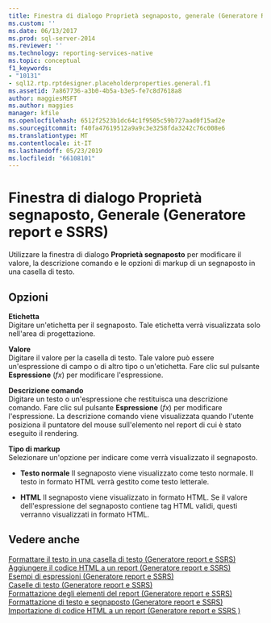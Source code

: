 ```yaml
---
title: Finestra di dialogo Proprietà segnaposto, generale (Generatore Report e SSRS) | Microsoft Docs
ms.custom: ''
ms.date: 06/13/2017
ms.prod: sql-server-2014
ms.reviewer: ''
ms.technology: reporting-services-native
ms.topic: conceptual
f1_keywords:
- "10131"
- sql12.rtp.rptdesigner.placeholderproperties.general.f1
ms.assetid: 7a867736-a3b0-4b5a-b3e5-fe7c8d7618a8
author: maggiesMSFT
ms.author: maggies
manager: kfile
ms.openlocfilehash: 6512f2523b1dc64c1f9505c59b727aad0f15ad2e
ms.sourcegitcommit: f40fa47619512a9a9c3e3258fda3242c76c008e6
ms.translationtype: MT
ms.contentlocale: it-IT
ms.lasthandoff: 05/23/2019
ms.locfileid: "66108101"
---
```

# <a name="placeholder-properties-dialog-box-general-report-builder-and-ssrs"></a>Finestra di dialogo Proprietà segnaposto, Generale (Generatore report e SSRS)
  Utilizzare la finestra di dialogo **Proprietà segnaposto** per modificare il valore, la descrizione comando e le opzioni di markup di un segnaposto in una casella di testo.  
  
## <a name="options"></a>Opzioni  
 **Etichetta**  
 Digitare un'etichetta per il segnaposto. Tale etichetta verrà visualizzata solo nell'area di progettazione.  
  
 **Valore**  
 Digitare il valore per la casella di testo. Tale valore può essere un'espressione di campo o di altro tipo o un'etichetta. Fare clic sul pulsante **Espressione** (*fx*) per modificare l'espressione.  
  
 **Descrizione comando**  
 Digitare un testo o un'espressione che restituisca una descrizione comando. Fare clic sul pulsante **Espressione** (*fx*) per modificare l'espressione. La descrizione comando viene visualizzata quando l'utente posiziona il puntatore del mouse sull'elemento nel report di cui è stato eseguito il rendering.  
  
 **Tipo di markup**  
 Selezionare un'opzione per indicare come verrà visualizzato il segnaposto.  
  
-   **Testo normale** Il segnaposto viene visualizzato come testo normale. Il testo in formato HTML verrà gestito come testo letterale.  
  
-   **HTML**  Il segnaposto viene visualizzato in formato HTML. Se il valore dell'espressione del segnaposto contiene tag HTML validi, questi verranno visualizzati in formato HTML.  
  
## <a name="see-also"></a>Vedere anche  
 [Formattare il testo in una casella di testo &#40;Generatore report e SSRS&#41;](report-design/format-text-in-a-text-box-report-builder-and-ssrs.md)   
 [Aggiungere il codice HTML a un report &#40;Generatore report e SSRS&#41;](report-design/add-html-into-a-report-report-builder-and-ssrs.md)   
 [Esempi di espressioni &#40;Generatore report e SSRS&#41;](report-design/expression-examples-report-builder-and-ssrs.md)   
 [Caselle di testo &#40;Generatore report e SSRS&#41;](report-design/text-boxes-report-builder-and-ssrs.md)   
 [Formattazione degli elementi del report &#40;Generatore report e SSRS&#41;](report-design/formatting-report-items-report-builder-and-ssrs.md)   
 [Formattazione di testo e segnaposto &#40;Generatore report e SSRS&#41;](report-design/formatting-text-and-placeholders-report-builder-and-ssrs.md)   
 [Importazione di codice HTML a un report &#40;Generatore report e SSRS &#41;](report-design/importing-html-into-a-report-report-builder-and-ssrs.md)  
  
  
